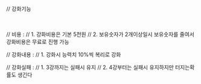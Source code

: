 // 강화기능</br></br></br>

// 비용 :
//     1. 강화비용은 기본 5천원
//     2. 보유숫자가 2개이상일시 보유숫자를 줄여서 강화비용은 무료로 진행 가능
          

// 강화내용 :
//     1. 강화시 능력치 10%씩 복리로 강화

// 강화실패 :
//     1. 3강까지는 실패시 유지
//     2. 4강부터는 실패시 유지하지만 터지는확률도 생긴다
